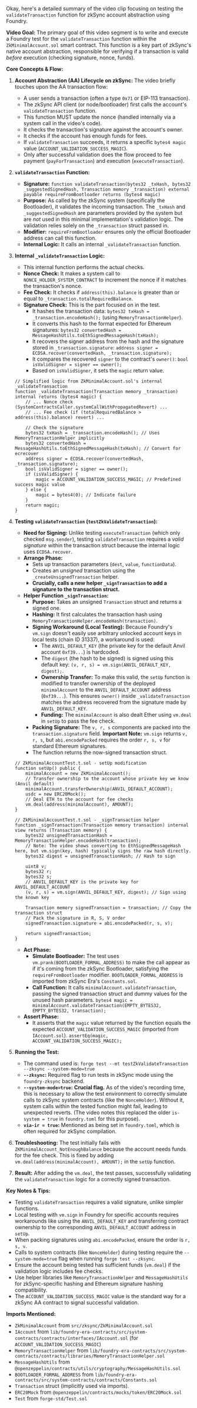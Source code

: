 Okay, here's a detailed summary of the video clip focusing on testing the `validateTransaction` function for zkSync account abstraction using Foundry.

**Video Goal:**
The primary goal of this video segment is to write and execute a Foundry test for the `validateTransaction` function within the `ZkMinimalAccount.sol` smart contract. This function is a key part of zkSync's native account abstraction, responsible for verifying if a transaction is valid *before* execution (checking signature, nonce, funds).

**Core Concepts & Flow:**

1.  **Account Abstraction (AA) Lifecycle on zkSync:** The video briefly touches upon the AA transaction flow:
    *   A user sends a transaction (often a type `0x71` or EIP-113 transaction).
    *   The zkSync API client (or node/bootloader) first calls the account's `validateTransaction` function.
    *   This function MUST update the nonce (handled internally via a system call in the video's code).
    *   It checks the transaction's signature against the account's owner.
    *   It checks if the account has enough funds for fees.
    *   If `validateTransaction` succeeds, it returns a specific `bytes4 magic` value (`ACCOUNT_VALIDATION_SUCCESS_MAGIC`).
    *   Only after successful validation does the flow proceed to fee payment (`payForTransaction`) and execution (`executeTransaction`).

2.  **`validateTransaction` Function:**
    *   **Signature:** `function validateTransaction(bytes32 _txHash, bytes32 _suggestedSignedHash, Transaction memory _transaction) external payable requireFromBootloader returns (bytes4 magic)`
    *   **Purpose:** As called by the zkSync system (specifically the Bootloader), it validates the incoming transaction. The `_txHash` and `_suggestedSignedHash` are parameters provided by the system but are *not* used in this minimal implementation's validation logic. The validation relies solely on the `_transaction` struct passed in.
    *   **Modifier:** `requireFromBootloader` ensures only the official Bootloader address can call this function.
    *   **Internal Logic:** It calls an internal `_validateTransaction` function.

3.  **Internal `_validateTransaction` Logic:**
    *   This internal function performs the actual checks.
    *   **Nonce Check:** It makes a system call to `NONCE_HOLDER_SYSTEM_CONTRACT` to increment the nonce if it matches the transaction's nonce.
    *   **Fee Check:** It checks if `address(this).balance` is greater than or equal to `_transaction.totalRequiredBalance`.
    *   **Signature Check:** This is the part focused on in the test.
        *   It hashes the transaction data: `bytes32 txHash = _transaction.encodeHash();` (using `MemoryTransactionHelper`).
        *   It converts this hash to the format expected for Ethereum signatures: `bytes32 convertedHash = MessageHashUtils.toEthSignedMessageHash(txHash);`
        *   It recovers the signer address from the hash and the signature stored in `_transaction.signature`: `address signer = ECDSA.recover(convertedHash, _transaction.signature);`
        *   It compares the recovered `signer` to the contract's `owner()`: `bool isValidSigner = signer == owner();`
        *   Based on `isValidSigner`, it sets the `magic` return value.

    ```solidity
    // Simplified logic from ZkMinimalAccount.sol's internal _validateTransaction
    function _validateTransaction(Transaction memory _transaction) internal returns (bytes4 magic) {
        // ... Nonce check (SystemContractsCaller.systemCallWithPropagatedRevert) ...
        // ... Fee check (if (totalRequiredBalance > address(this).balance) revert) ...

        // Check the signature
        bytes32 txHash = _transaction.encodeHash(); // Uses MemoryTransactionHelper implicitly
        bytes32 convertedHash = MessageHashUtils.toEthSignedMessageHash(txHash); // Convert for ecrecover
        address signer = ECDSA.recover(convertedHash, _transaction.signature);
        bool isValidSigner = signer == owner();
        if (isValidSigner) {
            magic = ACCOUNT_VALIDATION_SUCCESS_MAGIC; // Predefined success magic value
        } else {
            magic = bytes4(0); // Indicate failure
        }
        return magic;
    }
    ```

4.  **Testing `validateTransaction` (`testZkValidateTransaction`):**
    *   **Need for Signing:** Unlike testing `executeTransaction` (which only checked `msg.sender`), testing `validateTransaction` requires a *valid signature* within the transaction struct because the internal logic uses `ECDSA.recover`.
    *   **Arrange Phase:**
        *   Sets up transaction parameters (`dest`, `value`, `functionData`).
        *   Creates an *unsigned* transaction using the `_createUnsignedTransaction` helper.
        *   **Crucially, calls a new helper `_signTransaction` to add a signature to the transaction struct.**
    *   **Helper Function `_signTransaction`:**
        *   **Purpose:** Takes an unsigned `Transaction` struct and returns a signed one.
        *   **Hashing:** It first calculates the transaction hash using `MemoryTransactionHelper.encodeHash(transaction)`.
        *   **Signing Workaround (Local Testing):** Because Foundry's `vm.sign` doesn't easily use arbitrary unlocked account keys in local tests (chain ID 31337), a workaround is used:
            *   The `ANVIL_DEFAULT_KEY` (the private key for the default Anvil account `0xf39...`) is hardcoded.
            *   The `digest` (the hash to be signed) is signed using this default key: `(v, r, s) = vm.sign(ANVIL_DEFAULT_KEY, digest);`.
            *   **Ownership Transfer:** To make this valid, the `setUp` function is modified to transfer ownership of the deployed `minimalAccount` to the `ANVIL_DEFAULT_ACCOUNT` address (`0xf39...`). This ensures `owner()` inside `_validateTransaction` matches the address recovered from the signature made by `ANVIL_DEFAULT_KEY`.
            *   **Funding:** The `minimalAccount` is also dealt Ether using `vm.deal` in `setUp` to pass the fee check.
        *   **Packing Signature:** The `v, r, s` components are packed into the `transaction.signature` field. **Important Note:** `vm.sign` returns `v, r, s`, but `abi.encodePacked` requires the order `r, s, v` for standard Ethereum signatures.
        *   The function returns the now-signed transaction struct.

    ```solidity
    // ZkMinimalAccountTest.t.sol - setUp modification
    function setUp() public {
        minimalAccount = new ZkMinimalAccount();
        // Transfer ownership to the account whose private key we know (Anvil default)
        minimalAccount.transferOwnership(ANVIL_DEFAULT_ACCOUNT);
        usdc = new ERC20Mock();
        // Deal ETH to the account for fee checks
        vm.deal(address(minimalAccount), AMOUNT);
    }

    // ZkMinimalAccountTest.t.sol - _signTransaction helper
    function _signTransaction(Transaction memory transaction) internal view returns (Transaction memory) {
        bytes32 unsignedTransactionHash = MemoryTransactionHelper.encodeHash(transaction);
        // Note: The video shows converting to EthSignedMessageHash here, but vm.sign(key, hash) typically signs the raw hash directly.
        bytes32 digest = unsignedTransactionHash; // Hash to sign

        uint8 v;
        bytes32 r;
        bytes32 s;
        // ANVIL_DEFAULT_KEY is the private key for ANVIL_DEFAULT_ACCOUNT
        (v, r, s) = vm.sign(ANVIL_DEFAULT_KEY, digest); // Sign using the known key

        Transaction memory signedTransaction = transaction; // Copy the transaction struct
        // Pack the signature in R, S, V order
        signedTransaction.signature = abi.encodePacked(r, s, v);

        return signedTransaction;
    }
    ```
    *   **Act Phase:**
        *   **Simulate Bootloader:** The test uses `vm.prank(BOOTLOADER_FORMAL_ADDRESS)` to make the call appear as if it's coming from the zkSync Bootloader, satisfying the `requireFromBootloader` modifier. `BOOTLOADER_FORMAL_ADDRESS` is imported from zkSync Era's `Constants.sol`.
        *   **Call Function:** It calls `minimalAccount.validateTransaction`, passing the signed transaction struct and dummy values for the unused hash parameters. `bytes4 magic = minimalAccount.validateTransaction(EMPTY_BYTES32, EMPTY_BYTES32, transaction);`
    *   **Assert Phase:**
        *   It asserts that the `magic` value returned by the function equals the expected `ACCOUNT_VALIDATION_SUCCESS_MAGIC` (imported from `IAccount.sol`). `assertEq(magic, ACCOUNT_VALIDATION_SUCCESS_MAGIC);`

5.  **Running the Test:**
    *   The command used is: `forge test --mt testZkValidateTransaction --zksync --system-mode=true`
    *   **`--zksync`:** Required flag to run tests in zkSync mode using the `foundry-zksync` backend.
    *   **`--system-mode=true`:** **Crucial flag.** As of the video's recording time, this is necessary to allow the test environment to correctly simulate calls to zkSync system contracts (like the `NonceHolder`). Without it, system calls within the tested function might fail, leading to unexpected reverts. (The video notes this replaced the older `is-system = true` in `foundry.toml` for this purpose).
    *   **`via-ir = true`:** Mentioned as being set in `foundry.toml`, which is often required for zkSync compilation.

6.  **Troubleshooting:** The test initially fails with `ZKMinimalAccount_NotEnoughBalance` because the account needs funds for the fee check. This is fixed by adding `vm.deal(address(minimalAccount), AMOUNT);` in the `setUp` function.

7.  **Result:** After adding the `vm.deal`, the test passes, successfully validating the `validateTransaction` logic for a correctly signed transaction.

**Key Notes & Tips:**

*   Testing `validateTransaction` requires a valid signature, unlike simpler functions.
*   Local testing with `vm.sign` in Foundry for specific accounts requires workarounds like using the `ANVIL_DEFAULT_KEY` and transferring contract ownership to the corresponding `ANVIL_DEFAULT_ACCOUNT` address in `setUp`.
*   When packing signatures using `abi.encodePacked`, ensure the order is `r, s, v`.
*   Calls to system contracts (like `NonceHolder`) during testing require the `--system-mode=true` flag when running `forge test --zksync`.
*   Ensure the account being tested has sufficient funds (`vm.deal`) if the validation logic includes fee checks.
*   Use helper libraries like `MemoryTransactionHelper` and `MessageHashUtils` for zkSync-specific hashing and Ethereum signature hashing compatibility.
*   The `ACCOUNT_VALIDATION_SUCCESS_MAGIC` value is the standard way for a zkSync AA contract to signal successful validation.

**Imports Mentioned:**

*   `ZkMinimalAccount` from `src/zksync/ZkMinimalAccount.sol`
*   `IAccount` from `lib/foundry-era-contracts/src/system-contracts/contracts/interfaces/IAccount.sol` (for `ACCOUNT_VALIDATION_SUCCESS_MAGIC`)
*   `MemoryTransactionHelper` from `lib/foundry-era-contracts/src/system-contracts/contracts/libraries/MemoryTransactionHelper.sol`
*   `MessageHashUtils` from `@openzeppelin/contracts/utils/cryptography/MessageHashUtils.sol`
*   `BOOTLOADER_FORMAL_ADDRESS` from `lib/foundry-era-contracts/src/system-contracts/contracts/Constants.sol`
*   `Transaction` struct (implicitly used via imports).
*   `ERC20Mock` from `@openzeppelin/contracts/mocks/token/ERC20Mock.sol`
*   `Test` from `forge-std/Test.sol`